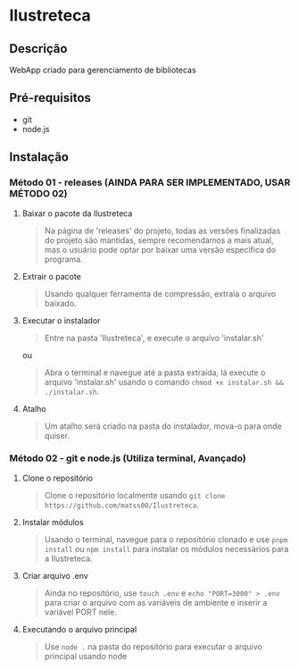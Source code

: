 # Ilustreteca

## Descrição
WebApp criado para gerenciamento de bibliotecas

## Pré-requisitos

- git
- node.js

## Instalação

### Método 01 - releases (AINDA PARA SER IMPLEMENTADO, USAR MÉTODO 02)

1. Baixar o pacote da Ilustreteca
    
    > Na página de 'releases' do projeto, todas as versões finalizadas do projeto são mantidas, sempre recomendamos a mais atual, mas o usuário pode optar por baixar uma versão específica do programa.

2. Extrair o pacote
    
    > Usando qualquer ferramenta de compressão, extraia o arquivo baixado.

3. Executar o instalador
    
    > Entre na pasta 'Ilustreteca', e execute o arquivo 'instalar.sh'

    ou

    > Abra o terminal e navegue até a pasta extraída, lá execute o arquivo 'instalar.sh' usando o comando `chmod +x instalar.sh && ./instalar.sh`.

4. Atalho
    
    > Um atalho será criado na pasta do instalador, mova-o para onde quiser.


### Método 02 - git e node.js (Utiliza terminal, Avançado)

1. Clone o repositório
    
    > Clone o repositório localmente usando `git clone https://github.com/matss00/Ilustreteca`.

2. Instalar módulos
    
    > Usando o terminal, navegue para o repositório clonado e use `pnpm install` ou `npm install` para instalar os módulos necessários para a Ilustreteca.

3. Criar arquivo .env
    
    > Ainda no repositório, use `touch .env` e `echo "PORT=3000" > .env` para criar o arquivo com as variáveis de ambiente e inserir a variável PORT nele.

4. Executando o arquivo principal

    > Use `node .` na pasta do repositório para executar o arquivo principal usando node
